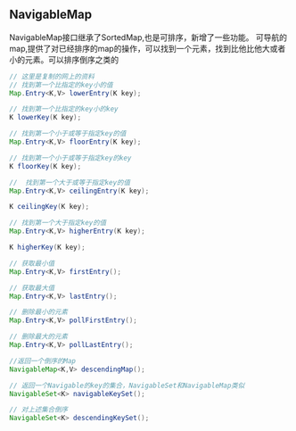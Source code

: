 ## NavigableMap
NavigableMap接口继承了SortedMap,也是可排序，新增了一些功能。
可导航的map,提供了对已经排序的map的操作，可以找到一个元素，找到比他比他大或者小的元素。可以排序倒序之类的

```java
// 这里是复制的网上的资料
// 找到第一个比指定的key小的值
Map.Entry<K,V> lowerEntry(K key);

// 找到第一个比指定的key小的key
K lowerKey(K key);

// 找到第一个小于或等于指定key的值
Map.Entry<K,V> floorEntry(K key);

// 找到第一个小于或等于指定key的key
K floorKey(K key);

//  找到第一个大于或等于指定key的值
Map.Entry<K,V> ceilingEntry(K key);

K ceilingKey(K key);

// 找到第一个大于指定key的值
Map.Entry<K,V> higherEntry(K key);

K higherKey(K key);

// 获取最小值
Map.Entry<K,V> firstEntry();

// 获取最大值
Map.Entry<K,V> lastEntry();

// 删除最小的元素
Map.Entry<K,V> pollFirstEntry();

// 删除最大的元素
Map.Entry<K,V> pollLastEntry();

//返回一个倒序的Map
NavigableMap<K,V> descendingMap();

// 返回一个Navigable的key的集合，NavigableSet和NavigableMap类似
NavigableSet<K> navigableKeySet();

// 对上述集合倒序
NavigableSet<K> descendingKeySet();
```